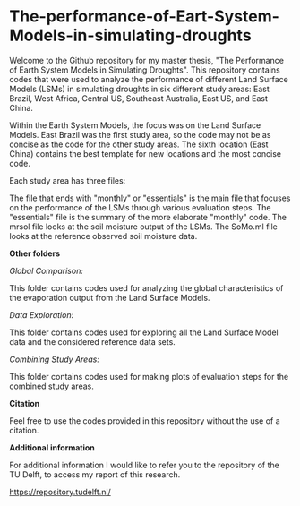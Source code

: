 # The-performance-of-Eart-System-Models-in-simulating-droughts

Welcome to the Github repository for my master thesis, "The Performance of Earth System Models in Simulating Droughts". This repository contains codes that were used to analyze the performance of different Land Surface Models (LSMs) in simulating droughts in six different study areas: East Brazil, West Africa, Central US, Southeast Australia, East US, and East China.

Within the Earth System Models, the focus was on the Land Surface Models. East Brazil was the first study area, so the code may not be as concise as the code for the other study areas. The sixth location (East China) contains the best template for new locations and the most concise code.

Each study area has three files:

The file that ends with "monthly" or "essentials" is the main file that focuses on the performance of the LSMs through various evaluation steps. The "essentials" file is the summary of the more elaborate "monthly" code. 
The mrsol file looks at the soil moisture output of the LSMs.
The SoMo.ml file looks at the reference observed soil moisture data.

**Other folders**

*Global Comparison:*

This folder contains codes used for analyzing the global characteristics of the evaporation output from the Land Surface Models.

*Data Exploration:*

This folder contains codes used for exploring all the Land Surface Model data and the considered reference data sets.

*Combining Study Areas:*

This folder contains codes used for making plots of evaluation steps for the combined study areas.

**Citation**

Feel free to use the codes provided in this repository without the use of a citation.

**Additional information**

For additional information I would like to refer you to the repository of the TU Delft, to access my report of this research.

https://repository.tudelft.nl/

